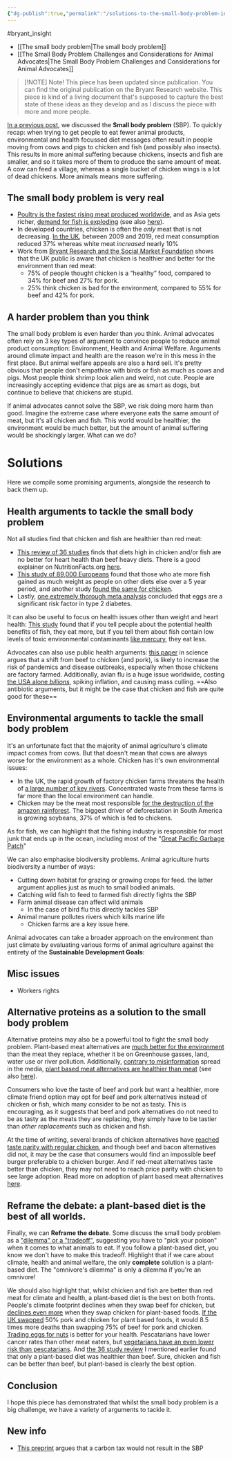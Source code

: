 ```yaml
---
{"dg-publish":true,"permalink":"/solutions-to-the-small-body-problem-insight-piece/","tags":["#animal_feed","#wild_animals - SE_asia","#bryant_insight"],"created":"2025-10-23T17:42:47.213+01:00","updated":"2025-10-23T19:20:34.079+01:00"}
---
```


#bryant_insight 

- [[The small body problem\|The small body problem]]
- [[The Small Body Problem Challenges and Considerations for Animal Advocates\|The Small Body Problem Challenges and Considerations for Animal Advocates]]

> [!NOTE] Note!
> This piece has been updated since publication. You can find the original publication on the Bryant Research website. This piece is kind of a living document that's supposed to capture the best state of these ideas as they develop and as I discuss the piece with more and more people. 



[In a previous post](https://bryantresearch.co.uk/insight-items/small-body-problem/), we discussed the **Small body problem** (SBP). To quickly recap: when trying to get people to eat fewer animal products, environmental and health focussed diet messages often result in people moving from cows and pigs to chicken and fish (and possibly also insects). This results in more animal suffering because chickens, insects and fish are smaller, and so it takes more of them to produce the same amount of meat. A cow can feed a village, whereas a single bucket of chicken wings is a lot of dead chickens. More animals means more suffering. 

## The small body problem is very real
- [Poultry is the fastest rising meat produced worldwide](https://ourworldindata.org/meat-production), and as Asia gets richer, [demand for fish is exploding](https://www.rsis.edu.sg/rsis-publication/rsis/growing-food-insecurity-asias-huge-appetite-for-fish-can-it-be-met/) (see also [here](https://gfi-apac.org/decoding-demand-the-appetite-for-alternative-proteins-in-southeast-asia/)). 
- In developed countries, chicken is often the *only* meat that is not decreasing. [In the UK](https://www.thelancet.com/journals/lanplh/article/PIIS2542-5196(21)00228-X/fulltext), between 2009 and 2019, red meat consumption reduced 37% whereas white meat *increased* nearly 10%
- Work from [Bryant Research and the Social Market Foundation](https://bryantresearch.co.uk/wp-content/uploads/2023/10/Chewing-It-Over.pdf) shows that the UK public is aware that chicken is healthier and better for the environment than red meat:
	- 75% of people thought chicken is a “healthy” food, compared to 34% for beef and 27% for pork.
	- 25% think chicken is bad for the environment, compared to 55% for beef and 42% for pork.
## A harder problem than you think
The small body problem is even harder than you think. Animal advocates often rely on 3 key types of argument to convince people to reduce animal product consumption: Environment, Health and Animal Welfare. Arguments around climate impact and health are the reason we're in this mess in the first place. But animal welfare appeals are also a hard sell. It's pretty obvious that people don't empathise with birds or fish as much as cows and pigs. Most people think shrimp look alien and weird, not cute. People are increasingly accepting evidence that pigs are as smart as dogs, but continue to believe that chickens are stupid.

If animal advocates cannot solve the SBP, we risk doing more harm than good. Imagine the extreme case where everyone eats the same amount of meat, but it's all chicken and fish. This world would be healthier, the environment would be much better, but the amount of animal suffering would be shockingly larger. What can we do?

# Solutions
Here we compile some promising arguments, alongside the research to back them up.

## Health arguments to tackle the small body problem

Not all studies find that chicken and fish are healthier than red meat: 
- [This review of 36 studies](https://pubmed.ncbi.nlm.nih.gov/30958719/) finds that diets high in chicken and/or fish are no better for heart health than beef heavy diets. There is a good explainer on NutritionFacts.org [here](https://nutritionfacts.org/video/switching-from-beef-to-chicken-fish-may-not-lower-cholesterol/). 
- [This study of 89,000 Europeans](https://www.cambridge.org/core/journals/british-journal-of-nutrition/article/fish-consumption-does-not-prevent-increase-in-waist-circumference-in-european-women-and-men/BDE1E00EA8566CA45C13AF93F6BC69F3) found that those who ate more fish gained as much weight as people on other diets else over a 5 year period, and another study [found the same for chicken](https://pubmed.ncbi.nlm.nih.gov/20592131/). 
- Lastly, [one extremely thorough meta analysis](https://link.springer.com/article/10.1007/s10654-017-0246-y) concluded that eggs are a significant risk factor in type 2 diabetes.

It can also be useful to focus on health issues other than weight and heart health: [This study](https://onlinelibrary.wiley.com/doi/abs/10.1111/j.1539-6924.2008.01075.x) found that if you tell people about the potential health benefits of fish, they eat more, but if you tell them about fish contain low levels of toxic environmental contaminants [like mercury](https://en.wikipedia.org/wiki/Mercury_in_fish#Health_effects_and_outcomes), they eat less.

Advocates can also use public health arguments: [this paper](https://www.science.org/doi/10.1126/sciadv.add6681) in science argues that a shift from beef to chicken (and pork), is likely to increase the risk of pandemics and disease outbreaks, especially when those chickens are factory farmed. Additionally, avian flu is a huge issue worldwide, costing [the USA alone *billions*](https://www.fairr.org/resources/reports/industry-reinfected-avian-flu), spiking inflation, and causing mass culling. ==Also antibiotic arguments, but it might be the case that chicken and fish are quite good for these==

## Environmental arguments to tackle the small body problem
It's an unfortunate fact that the majority of animal agriculture's climate impact comes from cows. But that doesn't mean that cows are always worse for the environment as a whole. Chicken has it's own environmental issues:

- In the UK, the rapid growth of factory chicken farms threatens the health of [a large number of key rivers](https://www.soilassociation.org/news/2024/march/12/the-uk-rivers-at-risk-from-chicken-industry-boom-2/). Concentrated waste from these farms is far more than the local environment can handle.
- Chicken may be the meat most responsible [for the destruction of the amazon rainforest](https://ourworldindata.org/drivers-of-deforestation#is-our-appetite-for-soy-driving-deforestation-in-the-amazon). The biggest driver of deforestation in South America is growing soybeans, 37% of which is fed to chickens.

As for fish, we can highlight that the fishing industry is responsible for most junk that ends up in the ocean, including most of the "[Great Pacific Garbage Patch](https://ourworldindata.org/plastic-great-pacific-garbage)"

We can also emphasise biodiversity problems. Animal agriculture hurts biodiversity a number of ways:
- Cutting down habitat for grazing or growing crops for feed. the latter argument applies just as much to small bodied animals.
- Catching wild fish to feed to farmed fish directly fights the SBP
- Farm animal disease can affect wild animals
	- In the case of bird flu this directly tackles SBP
- Animal manure pollutes rivers which kills marine life
	- Chicken farms are a key issue here.

Animal advocates can take a broader approach on the environment than just climate by evaluating various forms of animal agriculture against the entirety of the **Sustainable Development Goals**:

## Misc issues
- Workers rights
## Alternative proteins as a solution to the small body problem
Alternative proteins may also be a powerful tool to fight the small body problem. Plant-based meat alternatives are [much better for the environment](2021](https://gfi.org/wp-content/uploads/2021/02/GFI-Plant-Based-Meat-Fact-Sheet_Environmental-Comparison.pdf)) than the meat they replace, whether it be on Greenhouse gasses, land, water use or river pollution. Additionally, [contrary to misinformation](https://bryantresearch.co.uk/insight-items/ultra-processed-myth/) spread in the media, [plant based meat alternatives are healthier than meat](https://academic.oup.com/nutritionreviews/advance-article/doi/10.1093/nutrit/nuae031/7656938) (see also [here](https://bryantresearch.co.uk/insight-items/plant-based-animal-product-alternatives-healthier/)).

Consumers who love the taste of beef and pork but want a healthier, more climate friend option may opt for beef and pork alternatives instead of chicken or fish, which many consider to be not as tasty. This is encouraging, as it suggests that beef and pork alternatives do not need to be as tasty as the meats they are replacing, they simply have to be tastier than *other replacements* such as chicken and fish. 

At the time of writing, several brands of chicken alternatives have [reached taste parity with regular chicken](https://www.nectar.org/research), and though beef and bacon alternatives did not, it may be the case that consumers would find an impossible beef burger preferable to a chicken burger. And if red-meat alternatives taste better than chicken, they may not need to reach price parity with chicken to see large adoption. Read more on adoption of plant based meat alternatives[ here](https://bryantresearch.co.uk/insight-items/importance-of-price-taste/).

## Reframe the debate: a plant-based diet is the best of all worlds.

Finally, we can **Reframe the debate**. Some discuss the small body problem as a ["dilemma" or a "tradeoff"](https://ourworldindata.org/what-are-the-trade-offs-between-animal-welfare-and-the-environmental-impact-of-meat), suggesting you have to "pick your poison" when it comes to what animals to eat. If you follow a plant-based diet, you know we don't have to make this tradeoff. Highlight that if we care about climate, health and animal welfare, the only **complete** solution is a plant-based diet. The "omnivore's dilemma" is only a dilemma if you're an omnivore!

We should also highlight that, whilst chicken and fish are better than red meat for climate and health, a plant-based diet is the best on both fronts. People's climate footprint declines when they swap beef for chicken, but [declines even more](https://www.thelancet.com/action/showPdf?pii=S2542-5196%2820%2930055-3) when they swap chicken for plant-based foods. [If the UK swapped](https://www.nature.com/articles/ejcn201234) 50% pork and chicken for plant based foods, it would 8.5 times more deaths than swapping 75% of beef for pork and chicken. [Trading eggs for nuts](https://bmcmedicine.biomedcentral.com/articles/10.1186/s12916-023-03093-1) is better for your health. Pescatarians have lower cancer rates than other meat eaters, but [vegetarians have an even lower risk than pescatarians](https://link.springer.com/article/10.1186/s12916-022-02256-w). And [the 36 study review](https://pubmed.ncbi.nlm.nih.gov/30958719/) I mentioned earlier found that only a plant-based diet was healthier than beef. Sure, chicken and fish can be better than beef, but plant-based is clearly the best option.

## Conclusion
I hope this piece has demonstrated that whilst the small body problem is a big challenge, we have a variety of arguments to tackle it. 

## New info
- [This preprint](https://forum.effectivealtruism.org/posts/KbREamTda2sZhKtTz/will-a-food-carbon-tax-lead-to-more-animals-being#comments) argues that a carbon tax would not result in the SBP